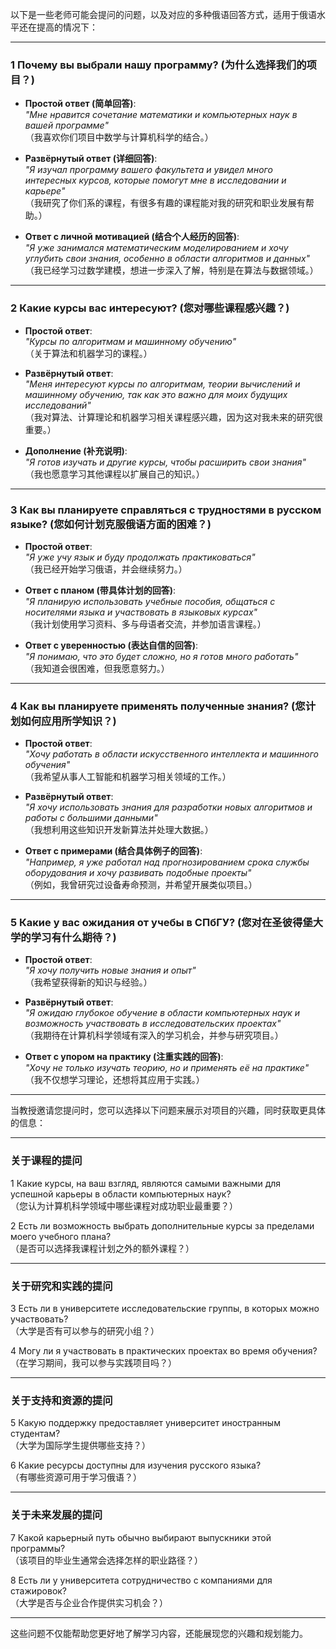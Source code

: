 以下是一些老师可能会提问的问题，以及对应的多种俄语回答方式，适用于俄语水平还在提高的情况下：

---

### **1 Почему вы выбрали нашу программу? (为什么选择我们的项目？)**  
- **Простой ответ (简单回答)**:  
  *"Мне нравится сочетание математики и компьютерных наук в вашей программе"*  
  （我喜欢你们项目中数学与计算机科学的结合。）

- **Развёрнутый ответ (详细回答)**:  
  *"Я изучал программу вашего факультета и увидел много интересных курсов, которые помогут мне в исследовании и карьере"*  
  （我研究了你们系的课程，有很多有趣的课程能对我的研究和职业发展有帮助。）

- **Ответ с личной мотивацией (结合个人经历的回答)**:  
  *"Я уже занимался математическим моделированием и хочу углубить свои знания, особенно в области алгоритмов и данных"*  
  （我已经学习过数学建模，想进一步深入了解，特别是在算法与数据领域。）

---

### **2 Какие курсы вас интересуют? (您对哪些课程感兴趣？)**  
- **Простой ответ**:  
  *"Курсы по алгоритмам и машинному обучению"*  
  （关于算法和机器学习的课程。）

- **Развёрнутый ответ**:  
  *"Меня интересуют курсы по алгоритмам, теории вычислений и машинному обучению, так как это важно для моих будущих исследований"*  
  （我对算法、计算理论和机器学习相关课程感兴趣，因为这对我未来的研究很重要。）

- **Дополнение (补充说明)**:  
  *"Я готов изучать и другие курсы, чтобы расширить свои знания"*  
  （我也愿意学习其他课程以扩展自己的知识。）

---

### **3 Как вы планируете справляться с трудностями в русском языке? (您如何计划克服俄语方面的困难？)**  
- **Простой ответ**:  
  *"Я уже учу язык и буду продолжать практиковаться"*  
  （我已经开始学习俄语，并会继续努力。）

- **Ответ с планом (带具体计划的回答)**:  
  *"Я планирую использовать учебные пособия, общаться с носителями языка и участвовать в языковых курсах"*  
  （我计划使用学习资料、多与母语者交流，并参加语言课程。）

- **Ответ с уверенностью (表达自信的回答)**:  
  *"Я понимаю, что это будет сложно, но я готов много работать"*  
  （我知道会很困难，但我愿意努力。）

---

### **4 Как вы планируете применять полученные знания? (您计划如何应用所学知识？)**  
- **Простой ответ**:  
  *"Хочу работать в области искусственного интеллекта и машинного обучения"*  
  （我希望从事人工智能和机器学习相关领域的工作。）

- **Развёрнутый ответ**:  
  *"Я хочу использовать знания для разработки новых алгоритмов и работы с большими данными"*  
  （我想利用这些知识开发新算法并处理大数据。）

- **Ответ с примерами (结合具体例子的回答)**:  
  *"Например, я уже работал над прогнозированием срока службы оборудования и хочу развивать подобные проекты"*  
  （例如，我曾研究过设备寿命预测，并希望开展类似项目。）

---

### **5 Какие у вас ожидания от учебы в СПбГУ? (您对在圣彼得堡大学的学习有什么期待？)**  
- **Простой ответ**:  
  *"Я хочу получить новые знания и опыт"*  
  （我希望获得新的知识与经验。）

- **Развёрнутый ответ**:  
  *"Я ожидаю глубокое обучение в области компьютерных наук и возможность участвовать в исследовательских проектах"*  
  （我期待在计算机科学领域有深入的学习机会，并参与研究项目。）

- **Ответ с упором на практику (注重实践的回答)**:  
  *"Хочу не только изучать теорию, но и применять её на практике"*  
  （我不仅想学习理论，还想将其应用于实践。）

---

当教授邀请您提问时，您可以选择以下问题来展示对项目的兴趣，同时获取更具体的信息：

---

### **关于课程的提问**  
1 Какие курсы, на ваш взгляд, являются самыми важными для успешной карьеры в области компьютерных наук?  
（您认为计算机科学领域中哪些课程对成功职业最重要？）  

2 Есть ли возможность выбрать дополнительные курсы за пределами моего учебного плана?  
（是否可以选择我课程计划之外的额外课程？）  

---

### **关于研究和实践的提问**  
3 Есть ли в университете исследовательские группы, в которых можно участвовать?  
（大学是否有可以参与的研究小组？）  

4 Могу ли я участвовать в практических проектах во время обучения?  
（在学习期间，我可以参与实践项目吗？）  

---

### **关于支持和资源的提问**  
5 Какую поддержку предоставляет университет иностранным студентам?  
（大学为国际学生提供哪些支持？）  

6 Какие ресурсы доступны для изучения русского языка?  
（有哪些资源可用于学习俄语？）  

---

### **关于未来发展的提问**  
7 Какой карьерный путь обычно выбирают выпускники этой программы?  
（该项目的毕业生通常会选择怎样的职业路径？）  

8 Есть ли у университета сотрудничество с компаниями для стажировок?  
（大学是否与企业合作提供实习机会？）  

---

这些问题不仅能帮助您更好地了解学习内容，还能展现您的兴趣和规划能力。
